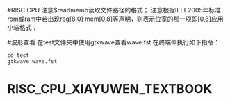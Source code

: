 #RISC CPU
注意$readmemb读取文件路径的格式；
注意根据IEEE2005年标准rom或ram中若出现reg[8:0] mem[0,8]等声明，则表示位宽的那一项即[0,8]应用小端格式；

#波形查看
在test文件夹中使用gtkwave查看wave.fst
在终端中执行如下指令：
```shell
cd test
gtkwave wave.fst
```
# RISC_CPU_XIAYUWEN_TEXTBOOK
